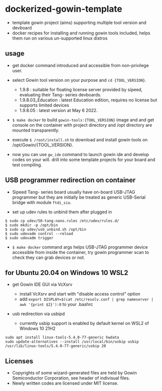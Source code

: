 # dockerized-gowin-template

- template gowin project (aims) supporting multiple tool version and devboard
- docker recipes for installing and running gowin tools included, helps them run on various un-supported linux distros

## usage

- get docker command introduced and accessible from non-privilege user.

- select Gowin tool version on your purpose and `cd {TOOL_VERSION}`.
  + 1.9.8 : suitable for floating license server provided by sipeed, evaluating their Tang- series devboards.
  + 1.9.8.03\_Education : latest Education edition, requires no license but supports limited devices
  + 1.9.8.05 : latest version at May 6 2022.

- `$ make docker` to build `gowin-tools:{TOOL_VERSION}` image and and get console on the container with project directory and /opt directory are mounted transparently.

- execute `$ /root/install.sh` to download and install gowin tools on /opt/Gowin/{TOOL\_VERSION}.

- now you can use `gw_ide` command to launch gowin ide and develop codes on your will. drill into some template projects for your board and test compiling.

## USB programmer redirection on container

- Sipeed Tang- series board usually have on-board USB-JTAG programmer but they are initially be treated as generic USB-Serial bridge with module `ftdi_sio`.

- set up udev rules to unbind them after plugged in

```
$ sudo cp udev/50-tang-nano.rules /etc/udev/rules.d/
$ sudo mkdir -p /opt/bin
$ sudo cp udev/usb_unbind.sh /opt/bin
$ sudo udevadm control --reload
$ sudo udevadm trigger
```

- `$ make docker` command args helps USB-JTAG programmer device accessible from inside the container, try gowin programmer scan to check they can grab devices or not.

## for Ubuntu 20.04 on Windows 10 WSL2

- get Gowin IDE GUI via VcXsrv
  + install VcXsrv and start with "disable access control" option
  + add `export DISPLAY=$(cat /etc/resolv.conf | grep nameserver | awk '{print $2}'):0` to your .bashrc

- usb redirection via usbipd
  + currently usbip support is enabled by default kernel on WSL2 of Windows 10 21H2

```
sudo apt install linux-tools-5.4.0-77-generic hwdata
sudo update-alternatives --install /usr/local/bin/usbip usbip /usr/lib/linux-tools/5.4.0-77-generic/usbip 20
```

## Licenses

- Copyrights of some wizard-generated files are held by Gowin Semiconductor Corporation, see header of indivisual files.
- Newly written codes are licensed under MIT license.
